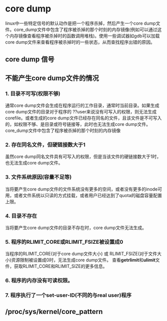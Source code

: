 # core dump

linux中一些特定信号的默认动作是把一个程序杀掉，然后产生一个core dump文件。core_dump文件中包含了程序被杀掉的那个时刻的内存镜像(例如可以通过这个内存镜像查看程序被杀掉时的函数调用堆栈)。使用一些调试器如gdb可以加载core dump文件来查看程序被杀掉时的一些状态，从而查找程序出错的原因。

## core dump 信号

## 不能产生core dump文件的情况

### 1. 目录不可写(权限不够)

通常core dump文件会生成在程序运行的工作目录，通常时当前目录。如果生成core dump文件的目录对于程序的 ??user来说没有可写入的权限，则无法生成corefile。或者生成的core dump文件已经存在同名的文件，且该文件是不可写入的，如权限不够、是目录或符号链接等，此时也无法生成core dump文件。core_dump文件中包含了程序被杀掉的那个时刻的内存镜像

### 2. 存在同名文件，但硬链接数大于1

虽然core dump同名文件具有可写入的权限，但是当该文件的硬链接数大于1时，也无法生成core dump文件。

### 3. 文件系统原因(容量不足等)
当将要产生core dump文件的文件系统没有更多的空间，或者没有更多的inode可用，或者文件系统以只读的方式挂载，或者用户已经达到了quota的磁盘容量配置上限。

### 4. 目录不存在

当将要产生core dump文件的目录不存在时，core dump文件无法生成。

### 5. 程序的RLIMIT_CORE或RLIMIT_FSIZE被设置成0

当程序的RLIMIT_CORE(对于core dump文件大小) 或 RLIMIT_FSIZE(对于文件大小)资源限制被设置成0时，无法生成core dump文件。 查看**getrlimit**和**ulimit**文件，获取RLIMIT_CORE和RLIMIT_SIZE的更多信息。

### 6. 程序的内存没有可读权限。

### 7. 程序执行了一个set-user-ID(不同的与real user)程序



## /proc/sys/kernel/core_pattern